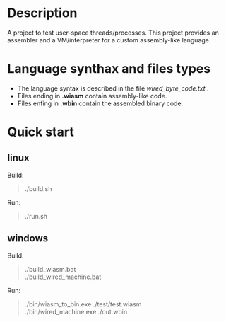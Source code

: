 # Description
A project to test user-space threads/processes.
This project provides an assembler and a VM/interpreter for a custom assembly-like language.

# Language synthax and files types
* The language syntax is described in the file *wired_byte_code.txt* .
* Files ending in **.wiasm** contain assembly-like code.
* Files enfing in **.wbin**  contain the assembled binary code.

# Quick start

## linux
Build: 
> ./build.sh 

Run:
> ./run.sh

## windows
Build:
> ./build_wiasm.bat \
> ./build_wired_machine.bat

Run:
> ./bin/wiasm_to_bin.exe  ./test/test.wiasm \
> ./bin/wired_machine.exe ./out.wbin

